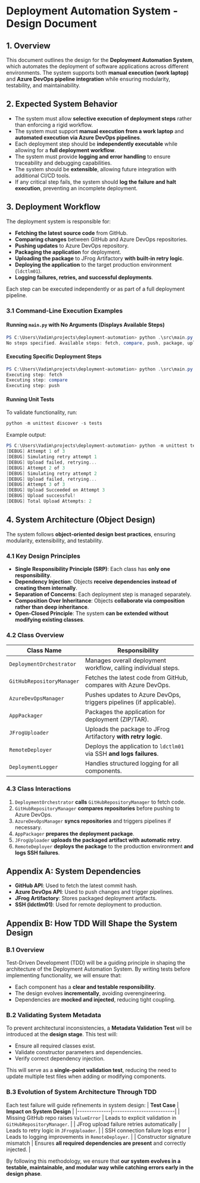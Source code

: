 # Deployment Automation System - Design Document

## 1. Overview
This document outlines the design for the **Deployment Automation System**, which automates the deployment of software applications across different environments. The system supports both **manual execution (work laptop)** and **Azure DevOps pipeline integration** while ensuring modularity, testability, and maintainability.

## 2. Expected System Behavior
- The system must allow **selective execution of deployment steps** rather than enforcing a rigid workflow.
- The system must support **manual execution from a work laptop** and **automated execution via Azure DevOps pipelines**.
- Each deployment step should be **independently executable** while allowing for a **full deployment workflow**.
- The system must provide **logging and error handling** to ensure traceability and debugging capabilities.
- The system should be **extensible**, allowing future integration with additional CI/CD tools.
- If any critical step fails, the system should **log the failure and halt execution**, preventing an incomplete deployment.

## 3. Deployment Workflow
The deployment system is responsible for:
- **Fetching the latest source code** from GitHub.
- **Comparing changes** between GitHub and Azure DevOps repositories.
- **Pushing updates** to Azure DevOps repository.
- **Packaging the application** for deployment.
- **Uploading the package** to JFrog Artifactory **with built-in retry logic**.
- **Deploying the application** to the target production environment (`ldctlm01`).
- **Logging failures, retries, and successful deployments**.

Each step can be executed independently or as part of a full deployment pipeline.

### **3.1 Command-Line Execution Examples**
#### **Running `main.py` with No Arguments (Displays Available Steps)**
```powershell
PS C:\Users\Vadim\projects\deployment-automation> python .\src\main.py
No steps specified. Available steps: fetch, compare, push, package, upload, deploy
```

#### **Executing Specific Deployment Steps**
```powershell
PS C:\Users\Vadim\projects\deployment-automation> python .\src\main.py --steps fetch compare push
Executing step: fetch
Executing step: compare
Executing step: push
```

#### **Running Unit Tests**
To validate functionality, run:
```powershell
python -m unittest discover -s tests
```
Example output:
```powershell
PS C:\Users\Vadim\projects\deployment-automation> python -m unittest tests.test_jfrog_basics
[DEBUG] Attempt 1 of 3
[DEBUG] Simulating retry attempt 1
[DEBUG] Upload failed, retrying...
[DEBUG] Attempt 2 of 3
[DEBUG] Simulating retry attempt 2
[DEBUG] Upload failed, retrying...
[DEBUG] Attempt 3 of 3
[DEBUG] Upload Succeeded on Attempt 3
[DEBUG] Upload successful!
[DEBUG] Total Upload Attempts: 2
```

## 4. System Architecture (Object Design)
The system follows **object-oriented design best practices**, ensuring modularity, extensibility, and testability.

### **4.1 Key Design Principles**
- **Single Responsibility Principle (SRP)**: Each class has **only one responsibility**.
- **Dependency Injection**: Objects **receive dependencies instead of creating them internally**.
- **Separation of Concerns**: Each deployment step is managed separately.
- **Composition Over Inheritance**: Objects **collaborate via composition rather than deep inheritance**.
- **Open-Closed Principle**: The system **can be extended without modifying existing classes**.

### **4.2 Class Overview**
| **Class Name**              | **Responsibility** |
|----------------------------|-------------------|
| `DeploymentOrchestrator`   | Manages overall deployment workflow, calling individual steps. |
| `GitHubRepositoryManager`  | Fetches the latest code from GitHub, compares with Azure DevOps. |
| `AzureDevOpsManager`       | Pushes updates to Azure DevOps, triggers pipelines (if applicable). |
| `AppPackager`              | Packages the application for deployment (ZIP/TAR). |
| `JFrogUploader`            | Uploads the package to JFrog Artifactory **with retry logic**. |
| `RemoteDeployer`           | Deploys the application to `ldctlm01` via SSH **and logs failures**. |
| `DeploymentLogger`         | Handles structured logging for all components. |

### **4.3 Class Interactions**
1. `DeploymentOrchestrator` **calls** `GitHubRepositoryManager` to fetch code.
2. `GitHubRepositoryManager` **compares repositories** before pushing to Azure DevOps.
3. `AzureDevOpsManager` **syncs repositories** and triggers pipelines if necessary.
4. `AppPackager` **prepares the deployment package**.
5. `JFrogUploader` **uploads the packaged artifact with automatic retry**.
6. `RemoteDeployer` **deploys the package** to the production environment **and logs SSH failures**.

## **Appendix A: System Dependencies**
- **GitHub API**: Used to fetch the latest commit hash.
- **Azure DevOps API**: Used to push changes and trigger pipelines.
- **JFrog Artifactory**: Stores packaged deployment artifacts.
- **SSH (ldctlm01)**: Used for remote deployment to production.

## **Appendix B: How TDD Will Shape the System Design**

### **B.1 Overview**
Test-Driven Development (TDD) will be a guiding principle in shaping the architecture of the Deployment Automation System. By writing tests before implementing functionality, we will ensure that:
- Each component has a **clear and testable responsibility**.
- The design evolves **incrementally**, avoiding overengineering.
- Dependencies are **mocked and injected**, reducing tight coupling.

### **B.2 Validating System Metadata**
To prevent architectural inconsistencies, a **Metadata Validation Test** will be introduced at the **design stage**. This test will:
- Ensure all required classes exist.
- Validate constructor parameters and dependencies.
- Verify correct dependency injection.

This will serve as a **single-point validation test**, reducing the need to update multiple test files when adding or modifying components.

### **B.3 Evolution of System Architecture Through TDD**
Each test failure will guide refinements in system design:
| **Test Case** | **Impact on System Design** |
|--------------|--------------------------|
| Missing GitHub repo raises `ValueError` | Leads to explicit validation in `GitHubRepositoryManager`. |
| JFrog upload failure retries automatically | Leads to retry logic in `JFrogUploader`. |
| SSH connection failure logs error | Leads to logging improvements in `RemoteDeployer`. |
| Constructor signature mismatch | Ensures **all required dependencies are present** and correctly injected. |

By following this methodology, we ensure that **our system evolves in a testable, maintainable, and modular way while catching errors early in the design phase**.

